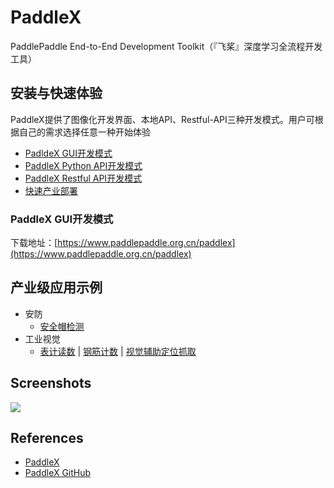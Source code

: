 # PaddleX

PaddlePaddle End-to-End Development Toolkit（『飞桨』深度学习全流程开发工具）

## 安装与快速体验
PaddleX提供了图像化开发界面、本地API、Restful-API三种开发模式。用户可根据自己的需求选择任意一种开始体验
- [PadldeX GUI开发模式](https://github.com/PaddlePaddle/PaddleX/blob/release/2.1/docs/quick_start_GUI.md)
- [PaddleX Python API开发模式](https://github.com/PaddlePaddle/PaddleX/blob/release/2.1/docs/quick_start_API.md)
- [PaddleX Restful API开发模式](https://github.com/PaddlePaddle/PaddleX/blob/release/2.1/docs/Resful_API/docs/readme.md)
- [快速产业部署](https://github.com/PaddlePaddle/PaddleX/tree/release/2.1#4-%E6%A8%A1%E5%9E%8B%E9%83%A8%E7%BD%B2)

### PaddleX GUI开发模式
下载地址：[https://www.paddlepaddle.org.cn/paddlex](https://www.paddlepaddle.org.cn/paddlex)

## 产业级应用示例
- 安防
    - [安全帽检测](https://github.com/PaddlePaddle/PaddleX/blob/release/2.1/examples/helmet_detection)
- 工业视觉
    - [表计读数](https://github.com/PaddlePaddle/PaddleX/blob/release/2.1/examples/meter_reader)  |  [钢筋计数](https://github.com/PaddlePaddle/PaddleX/blob/release/2.1/examples/rebar_count)  |  [视觉辅助定位抓取](https://github.com/PaddlePaddle/PaddleX/blob/release/2.1/examples/robot_grab)

## Screenshots
![](https://ai.bdstatic.com/file/AB67EF95F14A4512952CB365B0A482C1)

## References
- [PaddleX](https://www.paddlepaddle.org.cn/paddle/paddlex)
- [PaddleX GitHub](https://github.com/PaddlePaddle/PaddleX)